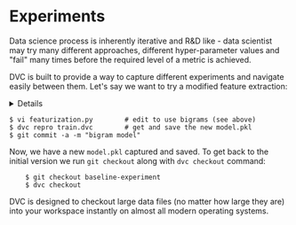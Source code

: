 # Experiments

Data science process is inherently iterative and R&D like - data scientist may
try many different approaches, different hyper-parameter values and "fail" many
times before the required level of a metric is achieved.

DVC is built to provide a way to capture different experiments and navigate
easily between them. Let's say we want to try a modified feature extraction:

<details>

### Expand to see code modifications

Edit `src/featurization.py` to enable bigrams and increase the number of
features. Find and change the `CountVectorizer` arguments, specify `ngram_range`
and increase number of features:

```python
    bag_of_words = CountVectorizer(stop_words='english',
                                   max_features=6000,
                                   ngram_range=(1, 2))
```
</details>


```dvc
$ vi featurization.py        # edit to use bigrams (see above)
$ dvc repro train.dvc        # get and save the new model.pkl
$ git commit -a -m "bigram model"
```

Now, we have a new `model.pkl` captured and saved. To get back to the initial
version we run `git checkout` along with `dvc checkout` command:

```
    $ git checkout baseline-experiment
    $ dvc checkout
```

DVC is designed to checkout large data files (no matter how large they are) into
your workspace instantly on almost all modern operating systems.

